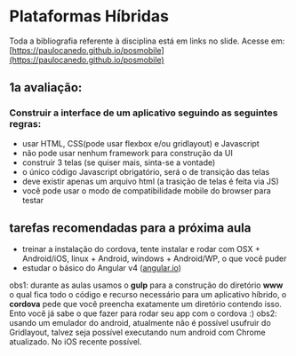 # Plataformas Híbridas

Toda a bibliografia referente à disciplina está em links no slide. Acesse em: [https://paulocanedo.github.io/posmobile](https://paulocanedo.github.io/posmobile)

## 1a avaliação:
### Construir a interface de um aplicativo seguindo as seguintes regras:
* usar HTML, CSS(pode usar flexbox e/ou gridlayout) e Javascript
* não pode usar nenhum framework para construção da UI
* construir 3 telas (se quiser mais, sinta-se a vontade)
* o único código Javascript obrigatório, será o de transição das telas
* deve existir apenas um arquivo html (a trasição de telas é feita via JS)
* você pode usar o modo de compatibilidade mobile do browser para testar

## tarefas recomendadas para a próxima aula
* treinar a instalação do cordova, tente instalar e rodar com OSX + Android/iOS, linux + Android, windows + Android/WP, o que você puder
* estudar o básico do Angular v4 ([angular.io](https://angular.io/))

obs1: durante as aulas usamos o **gulp** para a construção do diretório **www** o qual fica todo o código e recurso necessário para um aplicativo híbrido, o **cordova** pede que você preencha exatamente um diretório contendo isso. Ento você já sabe o que fazer para rodar seu app com o cordova :)
obs2: usando um emulador do android, atualmente não é possível usufruir do Gridlayout, talvez seja possível executando num android com Chrome atualizado. No iOS recente  possível.
